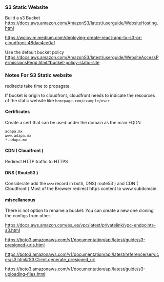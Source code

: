 ### S3 Static Website


Build a s3 Bucket
<br>
https://docs.aws.amazon.com/AmazonS3/latest/userguide/WebsiteHosting.html

https://wolovim.medium.com/deploying-create-react-app-to-s3-or-cloudfront-48dae4ce0af


Use the default bucket policy
<br>
https://docs.aws.amazon.com/AmazonS3/latest/userguide/WebsiteAccessPermissionsReqd.html#bucket-policy-static-site


### Notes For S3 Static website

redirects take time to propagate. 

If bucket is origin to cloudfront, cloudfront needs to indicate the resources of the static website
like `homepage.com/example/user`

#### Certificates

Create a cert that can be used under the domain as the main FQDN

  ```
  adapa.mx
  www.adapa.mx
  *.adapa.mx
  ```

#### CDN ( Cloudfront ) 

Redirect HTTP traffic to HTTPS

#### DNS ( Route53 ) 

Considerate add the `www` record in both, DNS( route53 )  and CDN ( Cloudfront ) 
Most of the Browser redirect https content to www subdomain.

#### miscellaneous

There is not option to rename a bucket: You can create a new one cloning the configs from other. 

https://docs.aws.amazon.com/es_es/vpc/latest/privatelink/vpc-endpoints-s3.html


https://boto3.amazonaws.com/v1/documentation/api/latest/guide/s3-presigned-urls.html


https://boto3.amazonaws.com/v1/documentation/api/latest/reference/services/s3.html#S3.Client.generate_presigned_url


https://boto3.amazonaws.com/v1/documentation/api/latest/guide/s3-uploading-files.html
